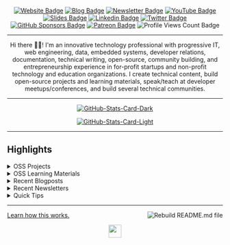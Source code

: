 <div align="center">
<p><a href="https://bolajiayodeji.com"><img src="https://img.shields.io/badge/-Website-3B7EBF?style=for-the-badge&amp;logo=amp&amp;logoColor=white" alt="Website Badge"></a> <a href="https://blog.bolajiayodeji.com"><img src="https://img.shields.io/badge/-Blog-3B7EBF?style=for-the-badge&amp;logo=Hashnode&amp;logoColor=white" alt="Blog Badge"></a> <a href="https://bawd.bolajiayodeji.com"><img src="https://img.shields.io/badge/-Newsletter-3B7EBF?style=for-the-badge&amp;logo=Substack&amp;logoColor=white" alt="Newsletter Badge"></a> <a href="https://youtube.com/c/bolajiayodeji"><img src="https://img.shields.io/badge/-Youtube-3B7EBF?style=for-the-badge&amp;logo=Youtube&amp;logoColor=white" alt="YouTube Badge"></a> <a href="https://slides.com/bolajiayodeji"><img src="https://img.shields.io/badge/-Slides-3B7EBF?style=for-the-badge&amp;logo=slides&amp;logoColor=white" alt="Slides Badge"></a> <a href="https://linkedin.com/in/iambolajiayo"><img src="https://img.shields.io/badge/-LinkedIn-3B7EBF?style=for-the-badge&amp;logo=Linkedin&amp;logoColor=white" alt="Linkedin Badge"></a> <a href="https://twitter.com/iambolajiayo"><img src="https://img.shields.io/badge/-@iambolajiayo-3B7EBF?style=for-the-badge&amp;logo=x&amp;logoColor=white" alt="Twitter Badge"></a> <a href="https://github.com/sponsors/BolajiAyodeji"><img src="https://img.shields.io/badge/-github%20sponsors-3B7EBF?style=for-the-badge&amp;logo=github&amp;logoColor=white" alt="GitHub Sponsors Badge"></a> <a href="https://patreon.com/bolajiayodeji"><img src="https://img.shields.io/badge/-Patreon-3B7EBF?style=for-the-badge&amp;logo=Patreon&amp;logoColor=white" alt="Patreon Badge"></a> <img src="https://komarev.com/ghpvc/?username=BolajiAyodeji&amp;style=for-the-badge" alt="Profile Views Count Badge"></p>
<hr>
<p>Hi there 👋🏾! I'm an innovative technology professional with progressive IT, web engineering, data, embedded systems, developer relations, documentation, technical writing, open-source, community building, and entrepreneurship experience in for-profit startups and non-profit technology and education organizations. I create technical content, build open-source projects and learning materials, speak/teach at developer meetups/conferences, and build several technical communities.</p>
<hr>
<p><a href="https://github.com/BolajiAyodeji/BolajiAyodeji#gh-dark-mode-only"><img src="https://github-readme-stats.vercel.app/api?username=BolajiAyodeji&amp;show_icons=true&amp;hide_border=true&amp;include_all_commits=true&amp;card_width=600&amp;custom_title=GitHub%20Open%20Source%20Stats&amp;title_color=3B7EBF&amp;text_color=FFF&amp;icon_color=3B7EBF&amp;hide=contribs&amp;show=reviews,prs_merged,prs_merged_percentage&amp;theme=transparent#gh-dark-mode-only" alt="GitHub-Stats-Card-Dark"></a></p>
<p><a href="https://github.com/BolajiAyodeji/BolajiAyodeji#gh-light-mode-only"><img src="https://github-readme-stats.vercel.app/api?username=BolajiAyodeji&amp;show_icons=true&amp;hide_border=true&amp;include_all_commits=true&amp;card_width=600&amp;custom_title=GitHub%20Open%20Source%20Stats&amp;title_color=3B7EBF&amp;text_color=474A4E&amp;icon_color=3B7EBF&amp;hide=contribs&amp;show=reviews,prs_merged,prs_merged_percentage&amp;theme=transparent#gh-light-mode-only" alt="GitHub-Stats-Card-Light"></a></p>
  </div>
<hr>
<h2>Highlights</h2>
  <details>
  <summary>OSS Projects</summary>
  <br />
  Here are some of my other projects you might want to check out that are not pinned:
  <br />
<br />
  <ul><li><a href=https://github.com/BolajiAyodeji/BolajiAyodeji target="_blank" rel="noopener noreferrer">BolajiAyodeji/BolajiAyodeji</a> (<b>4</b> ✨): My automated GitHub Profile README built using TypeScript and GitHub Actions.</li><li><a href=https://github.com/BolajiAyodeji/fed-unis-perf-eval target="_blank" rel="noopener noreferrer">BolajiAyodeji/fed-unis-perf-eval</a> (<b>3</b> ✨): Research: Accessibility And Performance Evaluation Of Federal University Websites In Nigeria.</li><li><a href=https://github.com/BolajiAyodeji/movie_reviews_sentiment_analysis target="_blank" rel="noopener noreferrer">BolajiAyodeji/movie_reviews_sentiment_analysis</a> (<b>4</b> ✨): A ML model that will predict whether a movie review is positive or negative.</li><li><a href=https://github.com/BolajiAyodeji/dotfiles target="_blank" rel="noopener noreferrer">BolajiAyodeji/dotfiles</a> (<b>9</b> ✨): My dotfiles, aliases, configurations, and general workspace setup.</li>
<li>More coming soon :).</li>
</ul>
  </details>
  <details>
  <summary>OSS Learning Materials</summary>
  <br />
  Here are some of my unique-styled workshop materials you can use to learn key concepts at your own pace:
  <br />
<br />
  <ul><li><a href=https://github.com/BolajiAyodeji/deploy-ml-web-workshop target="_blank" rel="noopener noreferrer">BolajiAyodeji/deploy-ml-web-workshop</a> (<b>10</b> ✨): In this workshop, you will learn how to build a machine learning model using Python/Scikit-Learn, turn the model into an API using Python/Flask, test the API, build web applications using HTML/CSS/JavaScript/Nextjs, and deploy it to the web for global usage by end-users.</li><li><a href=https://github.com/BolajiAyodeji/cl-composable-commerce-workshop target="_blank" rel="noopener noreferrer">BolajiAyodeji/cl-composable-commerce-workshop</a> (<b>8</b> ✨): In this workshop, you will learn how to build a completely static ecommerce solution with Commerce Layer, Demo Stores, and some other dev tools.</li>
<li>More coming soon :).</li>
</ul>
  </details>
  <details>
  <summary>Recent Blogposts</summary>
  <br />
  <ul>
    <li><a href=https://blog.bolajiayodeji.com/my-developer-advocate-portfolio target="_blank" rel="noopener noreferrer">My Developer Advocate Portfolio</a> (28/8/2023).</li><li><a href=https://blog.bolajiayodeji.com/building-an-ecommerce-store-with-nextjs-and-commerce-layer-demo-store target="_blank" rel="noopener noreferrer">Building an Ecommerce Store with Nextjs and Commerce Layer Demo Store</a> (21/1/2023).</li><li><a href=https://blog.bolajiayodeji.com/introducing-github-community-health-files target="_blank" rel="noopener noreferrer">Introducing GitHub Community Health Files</a> (27/9/2022).</li><li><a href=https://blog.bolajiayodeji.com/contributing-to-open-source-pocket-guide target="_blank" rel="noopener noreferrer">Contributing to Open Source Pocket Guide</a> (11/9/2022).</li><li><a href=https://blog.bolajiayodeji.com/how-to-deploy-a-machine-learning-model-to-the-web target="_blank" rel="noopener noreferrer">How to Deploy a Machine Learning Model to the Web</a> (3/9/2022).</li>
  </ul>
<p>Read more blog posts: <a href="https://blog.bolajiayodeji.com">https://blog.bolajiayodeji.com</a>.</p>
  </details>
  <details>
  <summary>Recent Newsletters</summary>
  <br />
  <ul>
    <li><a href=https://bawd.bolajiayodeji.com/p/bawd-117-html-first-and-react-native target="_blank" rel="noopener noreferrer">[BAWD #117] HTML First and React Native AI</a> (28/11/2023).</li><li><a href=https://bawd.bolajiayodeji.com/p/bawd-116-prompt-engineering-oss-supply target="_blank" rel="noopener noreferrer">[BAWD #116] Prompt Engineering, OSS Supply Chain, and Python Survey</a> (13/11/2023).</li><li><a href=https://bawd.bolajiayodeji.com/p/bawd-115-error-messages-and-finding target="_blank" rel="noopener noreferrer">[BAWD #115] Error Messages and Finding a Fulfilling Career</a> (22/10/2023).</li><li><a href=https://bawd.bolajiayodeji.com/p/bawd-114-hacktoberfest-v0-and-webml target="_blank" rel="noopener noreferrer">[BAWD #114] Hacktoberfest, v0, and WebML</a> (1/10/2023).</li><li><a href=https://bawd.bolajiayodeji.com/p/bawd-113-code-reviews-project-idx target="_blank" rel="noopener noreferrer">[BAWD #113] Code Reviews, Project IDX, and Vercel AI SDK</a> (5/9/2023).</li>
  </ul>
<p>Read more newsletter issues: <a href="https://bawd.bolajiayodeji.com/archive">https://bawd.bolajiayodeji.com/archive</a>.</p>
  </details>
  <details>
  <summary>Quick Tips</summary>
<ul>
<li>
<p>💬 How to reach me: DM <a href="https://twitter.com/iambolajiayo">@iambolajiayo</a> on X (Twitter).</p>
</li>
<li>
<p>📬 Where to find me: Subscribe to my <a href="https://bawd.bolajiayodeji.com/subscribe">newsletter</a> to hear from me bi-weekly or send a game request on <a href="https://chess.com/member/bolajiayodeji">chess.com</a>.</p>
</li>
<li>
<p>📖 Book recommendations: <a href="https://bit.ly/3EdCFUW">Knowing God by J. I. Packer</a> and <a href="https://bit.ly/45r1kBH">Atomic Habits by James Clear</a>.</p>
</li>
<li>
<p>💙 Fun fact: I'm in a blissful relationship <a href="https://biblegateway.com/passage/?search=1+Corinthians+15%3A1-11&amp;version=NKJV">with Jesus Christ</a>. Check <a href="https://bit.ly/3KYYHij">this</a> out :).</p>
</li>
</ul>
  </details>
<hr>
<p><a href="#">Learn how this works.</a> <a href="https://github.com/BolajiAyodeji/BolajiAyodeji/actions/workflows/build.yml"><img src="https://github.com/BolajiAyodeji/BolajiAyodeji/actions/workflows/build.yml/badge.svg" align="right" alt="Rebuild README.md file"></a></p>
  <div align="center">
<p><a href="https://bolajiayodeji.com" target="_blank" rel="noopener noreferrer"><img src="https://bolajiayodeji.com/favicon.png" width="30" /></a></p>
  </div>